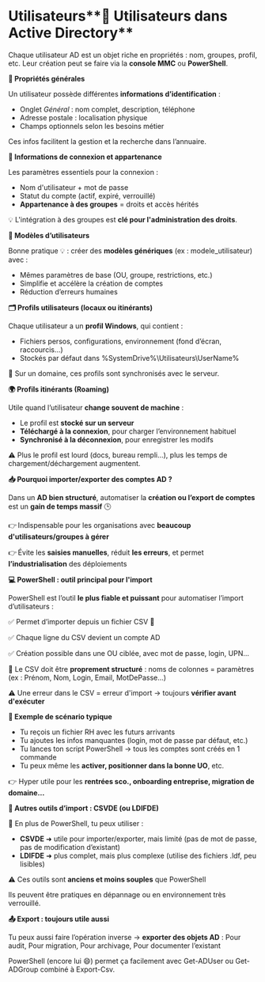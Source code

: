 # Utilisateurs**👤 Utilisateurs dans Active Directory**

Chaque utilisateur AD est un objet riche en propriétés : nom, groupes, profil, etc. Leur création peut se faire via la **console MMC** ou **PowerShell**.

**📄 Propriétés générales**

Un utilisateur possède différentes **informations d’identification** :

- Onglet *Général* : nom complet, description, téléphone
- Adresse postale : localisation physique
- Champs optionnels selon les besoins métier

Ces infos facilitent la gestion et la recherche dans l’annuaire.



**🔐 Informations de connexion et appartenance**

Les paramètres essentiels pour la connexion :

- Nom d'utilisateur + mot de passe
- Statut du compte (actif, expiré, verrouillé)
- **Appartenance à des groupes** = droits et accès hérités

💡 L'intégration à des groupes est **clé pour l'administration des droits**.



**🧰 Modèles d’utilisateurs**

Bonne pratique 💡 : créer des **modèles génériques** (ex : modele_utilisateur) avec :

- Mêmes paramètres de base (OU, groupe, restrictions, etc.)
- Simplifie et accélère la création de comptes
- Réduction d’erreurs humaines

**🗂️ Profils utilisateurs (locaux ou itinérants)**

Chaque utilisateur a un **profil Windows**, qui contient :

- Fichiers persos, configurations, environnement (fond d’écran, raccourcis…)
- Stockés par défaut dans %SystemDrive%\Utilisateurs\UserName%

📌 Sur un domaine, ces profils sont synchronisés avec le serveur.

**🌍 Profils itinérants (Roaming)**

Utile quand l’utilisateur **change souvent de machine** :

- Le profil est **stocké sur un serveur**
- **Téléchargé à la connexion**, pour charger l’environnement habituel
- **Synchronisé à la déconnexion**, pour enregistrer les modifs

⚠️ Plus le profil est lourd (docs, bureau rempli...), plus les temps de chargement/déchargement augmentent.

**📥 Pourquoi importer/exporter des comptes AD ?**

Dans un **AD bien structuré**, automatiser la **création ou l’export de comptes** est un **gain de temps massif** 🕒

👉 Indispensable pour les organisations avec **beaucoup d'utilisateurs/groupes à gérer**

👉 Évite les **saisies manuelles**, réduit **les erreurs**, et permet **l’industrialisation** des déploiements



**💻 PowerShell : outil principal pour l'import**

PowerShell est l’outil **le plus fiable et puissant** pour automatiser l’import d’utilisateurs :

✅ Permet d’importer depuis un fichier CSV 📄

✅ Chaque ligne du CSV devient un compte AD

✅ Création possible dans une OU ciblée, avec mot de passe, login, UPN…

🧠 Le CSV doit être **proprement structuré** : noms de colonnes = paramètres (ex : Prénom, Nom, Login, Email, MotDePasse...)

⚠️ Une erreur dans le CSV = erreur d'import → toujours **vérifier avant d'exécuter**



**🔄 Exemple de scénario typique**

- Tu reçois un fichier RH avec les futurs arrivants
- Tu ajoutes les infos manquantes (login, mot de passe par défaut, etc.)
- Tu lances ton script PowerShell → tous les comptes sont créés en 1 commande
- Tu peux même les **activer, positionner dans la bonne UO**, etc.

👉 Hyper utile pour les **rentrées sco., onboarding entreprise, migration de domaine…**



**🧰 Autres outils d’import : CSVDE (ou LDIFDE)**

🧪 En plus de PowerShell, tu peux utiliser :

- **CSVDE** ➜ utile pour importer/exporter, mais limité (pas de mot de passe, pas de modification d’existant)
- **LDIFDE** ➜ plus complet, mais plus complexe (utilise des fichiers .ldf, peu lisibles)

⚠️ Ces outils sont **anciens et moins souples** que PowerShell

Ils peuvent être pratiques en dépannage ou en environnement très verrouillé.



**📤 Export : toujours utile aussi**

Tu peux aussi faire l’opération inverse → **exporter des objets AD** : Pour audit, Pour migration, Pour archivage, Pour documenter l’existant

PowerShell (encore lui 😄) permet ça facilement avec Get-ADUser ou Get-ADGroup combiné à Export-Csv.
